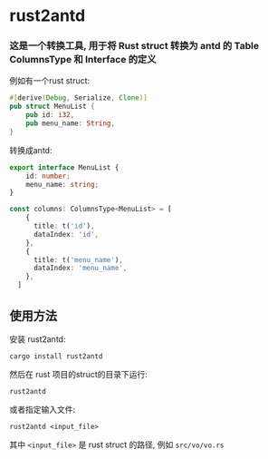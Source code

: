  # rust2antd
 ### 这是一个转换工具, 用于将 Rust struct 转换为 antd 的 Table ColumnsType 和 Interface 的定义
 
 例如有一个rust struct:
 ``` rust
 #[derive(Debug, Serialize, Clone)]
 pub struct MenuList {
     pub id: i32,
     pub menu_name: String,
 }
```
 转换成antd:
 ``` typescript
 export interface MenuList {
     id: number;
     menu_name: string;
 }

 const columns: ColumnsType<MenuList> = [
     {
       title: t('id'),
       dataIndex: 'id',
     },
     {
       title: t('menu_name'),
       dataIndex: 'menu_name',
     },
   ]
 ```

## 使用方法
 安装 rust2antd:
 ```
 cargo install rust2antd
 ```
 然后在 rust 项目的struct的目录下运行:

 ```
 rust2antd 
 ```
 或者指定输入文件:
 ```
 rust2antd <input_file>
 ```
 其中 `<input_file>` 是 rust struct 的路径, 例如 `src/vo/vo.rs`
